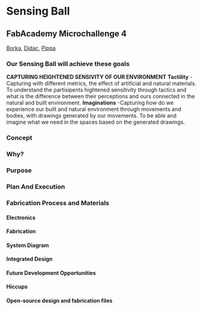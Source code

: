 # Sensing Ball 
## FabAcademy Microchallenge 4
[Borka](https://borbalamoravcsik.github.io/mdef-borka/),
[Didac](https://didac-torrent.github.io/mdef/),
[Pippa](https://philippa-formosa.github.io/mdefweb/)



### Our Sensing Ball will achieve these goals 
**CAPTURING HEIGHTENED SENSIVITY OF OUR ENVIRONMENT**
**Tactility**
-Capturing with different metrics, the effect of artificial and natural materials. To understand the partisipents hightened sensitivity through tactics and what is the difference between their perceptions and ours connected in the natural and built environment.
**Imaginations**
-Capturing how do we experience our built and natural environment through movements and bodies, with drawings generated by our movements.
To be able and imagine what we need in the spaces based on the generated drawings.

### Concept


### Why?


### Purpose


### Plan And Execution


### Fabrication Process and Materials


#### Electronics


#### Fabrication


#### System Diagram




#### Integrated Design



#### Future Development Opportunities


#### Hiccups



#### Open-source design and fabrication files
